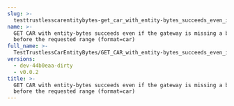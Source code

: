 ```yaml
---
slug: >-
  testtrustlesscarentitybytes-get_car_with_entity-bytes_succeeds_even_if_the_gateway_is_missing_a_block_before_the_requested_range_(format=car)
name: >-
  GET CAR with entity-bytes succeeds even if the gateway is missing a block
  before the requested range (format=car)
full_name: >-
  TestTrustlessCarEntityBytes/GET_CAR_with_entity-bytes_succeeds_even_if_the_gateway_is_missing_a_block_before_the_requested_range_(format=car)
versions:
  - dev-44b0eaa-dirty
  - v0.0.2
title: >-
  GET CAR with entity-bytes succeeds even if the gateway is missing a block
  before the requested range (format=car)
---
```


